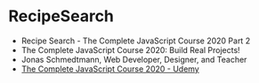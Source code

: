 # RecipeSearch
* Recipe Search - The Complete JavaScript Course 2020 Part 2
* The Complete JavaScript Course 2020:  Build Real Projects!
* Jonas Schmedtmann, Web Developer, Designer, and Teacher
* [The Complete JavaScript Course 2020 - Udemy](https://www.udemy.com/course/the-complete-javascript-course/learn/lecture/5869076#overview)
